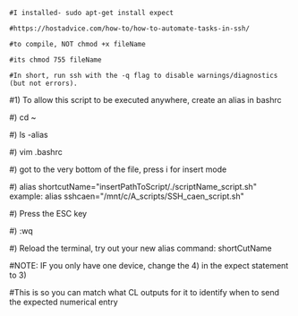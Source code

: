 ```
#I installed- sudo apt-get install expect

#https://hostadvice.com/how-to/how-to-automate-tasks-in-ssh/

#to compile, NOT chmod +x fileName

#its chmod 755 fileName

#In short, run ssh with the -q flag to disable warnings/diagnostics (but not errors).
```


#1) To allow this script to be executed anywhere, create an alias in bashrc

#) cd ~

#) ls -alias

#) vim .bashrc

#) got to the very bottom of the file, press i for insert mode

#) alias	 shortcutName="insertPathToScript/./scriptName_script.sh" example: alias sshcaen="/mnt/c/A_scripts/SSH_caen_script.sh"

#) Press the ESC key

#) :wq

#) Reload the terminal, try out your new alias command: shortCutName




#NOTE: IF you only have one device, change the 4) in the expect statement to 3) 


#This is so you can match what CL outputs for it to identify when to send the expected numerical entry